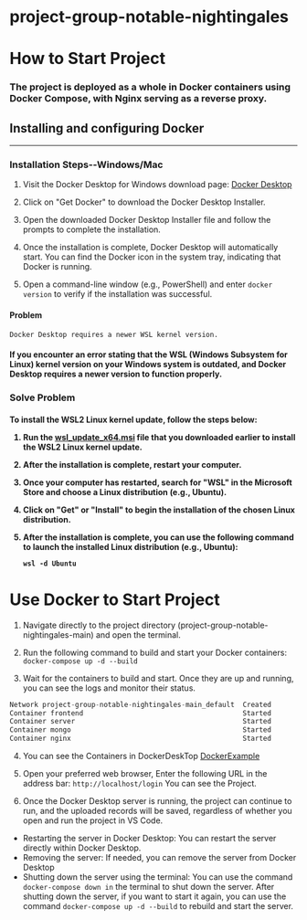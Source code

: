 # project-group-notable-nightingales


# How to Start Project
<h3>
The project is deployed as a whole in Docker containers using Docker Compose, with Nginx serving as a reverse proxy.
<h3>

## Installing and configuring Docker
----
### Installation Steps--Windows/Mac
1. Visit the Docker Desktop for Windows download page: [Docker Desktop](https://www.docker.com/products/docker-desktop)

2. Click on "Get Docker" to download the Docker Desktop Installer.

3. Open the downloaded Docker Desktop Installer file and follow the prompts to complete the installation.

4. Once the installation is complete, Docker Desktop will automatically start. You can find the Docker icon in the system tray, indicating that Docker is running.

5. Open a command-line window (e.g., PowerShell) and enter `docker version` to verify if the installation was successful.

#### Problem
`Docker Desktop requires a newer WSL kernel version.`
<h4>   
If you encounter an error stating that the WSL (Windows Subsystem for Linux) kernel version on your Windows system is outdated, and Docker Desktop requires a newer version to function properly.
<h4>

### Solve Problem
<h4>
To install the WSL2 Linux kernel update, follow the steps below:

1. Run the [wsl_update_x64.msi](https://learn.microsoft.com/zh-cn/windows/wsl/install-manual#step-4---download-the-linux-kernel-update-package) file that you downloaded earlier to install the WSL2 Linux kernel update.

2. After the installation is complete, restart your computer.

3. Once your computer has restarted, search for "WSL" in the Microsoft Store and choose a Linux distribution (e.g., Ubuntu).

4. Click on "Get" or "Install" to begin the installation of the chosen Linux distribution.

5. After the installation is complete, you can use the following command to launch the installed Linux distribution (e.g., Ubuntu):

   ```shell
   wsl -d Ubuntu
<h4>

# Use Docker to Start Project
1. Navigate directly to the project directory (project-group-notable-nightingales-main) and open the terminal.

2. Run the following command to build and start your Docker containers:     
` docker-compose up -d --build `

3. Wait for the containers to build and start. Once they are up and running, you can see the logs and monitor their status.
```csharp
Network project-group-notable-nightingales-main_default  Created   
Container frontend                                       Started   
Container server                                         Started    
Container mongo                                          Started    
Container nginx                                          Started   
```
4. You can see the Containers in DockerDeskTop
[DockerExample](DockerDeskTop.png)   
 
5. Open your preferred web browser, Enter the following URL in the address bar: `http://localhost/login`
You can see the Project.

6. Once the Docker Desktop server is running, the project can continue to run, and the uploaded records will be saved, regardless of whether you open and run the project in VS Code.
- Restarting the server in Docker Desktop: You can restart the server directly within Docker Desktop.
- Removing the server: If needed, you can remove the server from Docker Desktop
- Shutting down the server using the terminal: You can use the command `docker-compose down in` the terminal to shut down the server. After shutting down the server, if you want to start it again, you can use the command `docker-compose up -d --build` to rebuild and start the server.


